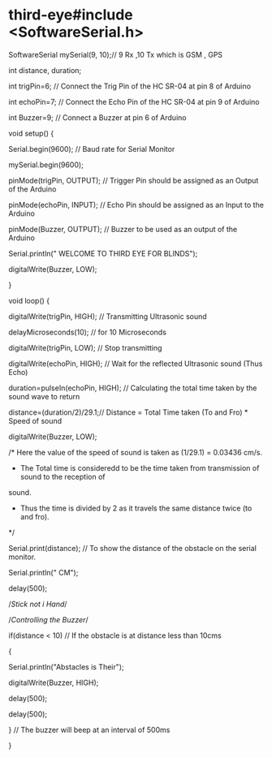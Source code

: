 # third-eye#include <SoftwareSerial.h>

SoftwareSerial mySerial(9, 10);// 9 Rx ,10 Tx which is GSM , GPS

 int distance, duration;

 int trigPin=6; // Connect the Trig Pin of the HC SR-04 at pin 8 of Arduino

 int echoPin=7; // Connect the Echo Pin of the HC SR-04 at pin 9 of Arduino

 int Buzzer=9; // Connect a Buzzer at pin 6 of Arduino

void setup() {

 Serial.begin(9600); // Baud rate for Serial Monitor

 mySerial.begin(9600);

 pinMode(trigPin, OUTPUT); // Trigger Pin should be assigned as an Output of the Arduino

 pinMode(echoPin, INPUT); // Echo Pin should be assigned as an Input to the Arduino

 pinMode(Buzzer, OUTPUT); // Buzzer to be used as an output of the Arduino

 Serial.println(" WELCOME TO THIRD EYE FOR BLINDS");

 digitalWrite(Buzzer, LOW);

}

void loop() {

 digitalWrite(trigPin, HIGH); // Transmitting Ultrasonic sound

 delayMicroseconds(10); // for 10 Microseconds

 digitalWrite(trigPin, LOW); // Stop transmitting

 digitalWrite(echoPin, HIGH); // Wait for the reflected Ultrasonic sound (Thus Echo)

 duration=pulseIn(echoPin, HIGH); // Calculating the total time taken by the sound wave to return

 distance=(duration/2)/29.1;// Distance = Total Time taken (To and Fro) * Speed of sound

 digitalWrite(Buzzer, LOW);

 /* Here the value of the speed of sound is taken as (1/29.1) = 0.03436 cm/s.
 
 * The Total time is consideredd to be the time taken from transmission of sound to the reception of 

sound.

 * Thus the time is divided by 2 as it travels the same distance twice (to and fro).

 */

 

 Serial.print(distance); // To show the distance of the obstacle on the serial monitor.

 Serial.println(" CM");

 delay(500);

 

/*Stick not i Hand*/

 /*Controlling the Buzzer*/

 if(distance < 10) // If the obstacle is at distance less than 10cms

{

 Serial.println("Abstacles is Their");

 digitalWrite(Buzzer, HIGH);

 delay(500);

 delay(500);

 } // The buzzer will beep at an interval of 500ms

}
